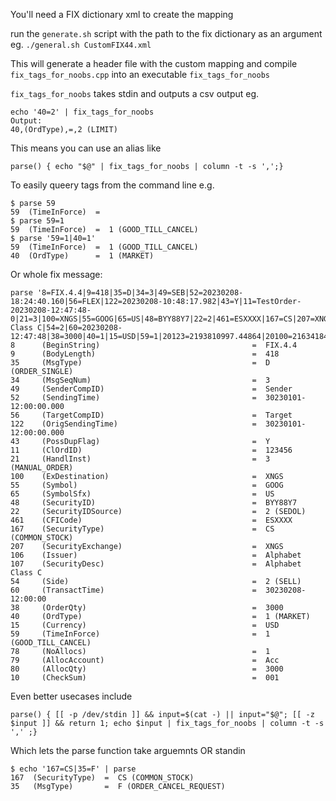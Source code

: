 You'll need a FIX dictionary xml to create the mapping

run the `generate.sh` script with the path to the fix dictionary as an argument eg. `./general.sh CustomFIX44.xml`

This will generate a header file with the custom mapping and compile `fix_tags_for_noobs.cpp` into an executable `fix_tags_for_noobs`


`fix_tags_for_noobs` takes stdin and outputs a csv output 
eg.

```
echo '40=2' | fix_tags_for_noobs 
Output:
40,(OrdType),=,2 (LIMIT)
```

This means you can use an alias like 
```
parse() { echo "$@" | fix_tags_for_noobs | column -t -s ',';}
```
To easily queery tags from the command line e.g.
```
$ parse 59
59  (TimeInForce)  =  
$ parse 59=1
59  (TimeInForce)  =  1 (GOOD_TILL_CANCEL)
$ parse '59=1|40=1'
59  (TimeInForce)  =  1 (GOOD_TILL_CANCEL)
40  (OrdType)      =  1 (MARKET)
```
Or whole fix message:
```
parse '8=FIX.4.4|9=418|35=D|34=3|49=SEB|52=20230208-18:24:40.160|56=FLEX|122=20230208-10:48:17.982|43=Y|11=TestOrder-20230208-12:47:48-0|21=3|100=XNGS|55=GOOG|65=US|48=BYY88Y7|22=2|461=ESXXXX|167=CS|207=XNGS|106=Alphabet|107=Alphabet Class C|54=2|60=20230208-12:47:48|38=3000|40=1|15=USD|59=1|20123=2193810997.44864|20100=2163418492|10048=US02079K1079|20121=AD|20110=20230113|10049=GOOG.O|20013=549300DNI5UYVM6X6N69|78=1|79=STIFTUTL|80=3000|10=001|'
8      (BeginString)                                  =  FIX.4.4
9      (BodyLength)                                   =  418
35     (MsgType)                                      =  D (ORDER_SINGLE)
34     (MsgSeqNum)                                    =  3
49     (SenderCompID)                                 =  Sender
52     (SendingTime)                                  =  30230101-12:00:00.000
56     (TargetCompID)                                 =  Target
122    (OrigSendingTime)                              =  30230101-12:00:00.000
43     (PossDupFlag)                                  =  Y
11     (ClOrdID)                                      =  123456
21     (HandlInst)                                    =  3 (MANUAL_ORDER)
100    (ExDestination)                                =  XNGS
55     (Symbol)                                       =  GOOG
65     (SymbolSfx)                                    =  US
48     (SecurityID)                                   =  BYY88Y7
22     (SecurityIDSource)                             =  2 (SEDOL)
461    (CFICode)                                      =  ESXXXX
167    (SecurityType)                                 =  CS (COMMON_STOCK)
207    (SecurityExchange)                             =  XNGS
106    (Issuer)                                       =  Alphabet
107    (SecurityDesc)                                 =  Alphabet Class C
54     (Side)                                         =  2 (SELL)
60     (TransactTime)                                 =  30230208-12:00:00
38     (OrderQty)                                     =  3000
40     (OrdType)                                      =  1 (MARKET)
15     (Currency)                                     =  USD
59     (TimeInForce)                                  =  1 (GOOD_TILL_CANCEL)
78     (NoAllocs)                                     =  1
79     (AllocAccount)                                 =  Acc
80     (AllocQty)                                     =  3000
10     (CheckSum)                                     =  001
```


Even better usecases include
```
parse() { [[ -p /dev/stdin ]] && input=$(cat -) || input="$@"; [[ -z $input ]] && return 1; echo $input | fix_tags_for_noobs | column -t -s ',' ;}
```
Which lets the parse function take arguemnts OR standin
```
$ echo '167=CS|35=F' | parse
167  (SecurityType)  =  CS (COMMON_STOCK)
35   (MsgType)       =  F (ORDER_CANCEL_REQUEST)
```
